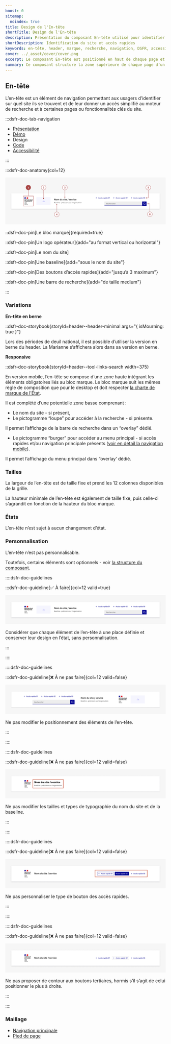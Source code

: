 ```yaml
---
boost: 0
sitemap:
  noindex: true
title: Design de l'En-tête
shortTitle: Design de l'En-tête
description: Présentation du composant En-tête utilisé pour identifier le site consulté et donner accès à des fonctionnalités clés comme la recherche ou la connexion.
shortDescription: Identification du site et accès rapides
keywords: en-tête, header, marque, recherche, navigation, DSFR, accessibilité, interface
cover: ../_asset/cover/cover.png
excerpt: Le composant En-tête est positionné en haut de chaque page et permet à l’usager de savoir sur quel site il se trouve, tout en facilitant l’accès aux fonctions principales comme la recherche ou la connexion.
summary: Ce composant structure la zone supérieure de chaque page d’un site public. Il intègre les éléments d’identité visuelle de l’État, les éventuels accès rapides à des fonctions essentielles, et le moteur de recherche. Non personnalisable, l’en-tête garantit cohérence, lisibilité et conformité avec la charte de l’État, en version desktop comme mobile. Il peut être enrichi ou simplifié selon les besoins du site.
---
```


## En-tête

L’en-tête est un élément de navigation permettant aux usagers d’identifier sur quel site ils se trouvent et de leur donner un accès simplifié au moteur de recherche et à certaines pages ou fonctionnalités clés du site.

:::dsfr-doc-tab-navigation

- [Présentation](../index.md)
- [Démo](../demo/index.md)
- Design
- [Code](../code/index.md)
- [Accessibilité](../accessibility/index.md)

:::

:::dsfr-doc-anatomy{col=12}

![Anatomie de l'en-tête](../_asset/anatomy/anatomy-1.png)

::dsfr-doc-pin[Le bloc marque]{required=true}

::dsfr-doc-pin[Un logo opérateur]{add="au format vertical ou horizontal"}

::dsfr-doc-pin[Le nom du site]

::dsfr-doc-pin[Une baseline]{add="sous le nom du site"}

::dsfr-doc-pin[Des boutons d’accès rapides]{add="jusqu’à 3 maximum"}

::dsfr-doc-pin[Une barre de recherche]{add="de taille medium"}

:::

### Variations

**En-tête en berne**

::dsfr-doc-storybook{storyId=header--header-minimal args="{ isMourning: true }"}

Lors des périodes de deuil national, il est possible d’utiliser la version en berne du header. La Marianne s’affichera alors dans sa version en berne.

**Responsive**

::dsfr-doc-storybook{storyId=header--tool-links-search width=375}

En version mobile, l’en-tête se compose d’une zone haute intégrant les éléments obligatoires liés au bloc marque. Le bloc marque suit les mêmes règle de composition que pour le desktop et doit respecter [la charte de marque de l'État](https://www.gouvernement.fr/marque-Etat).

Il est complété d’une potentielle zone basse comprenant :

- Le nom du site - si présent,
- Le pictogramme “loupe” pour accéder à la recherche - si présente.

Il permet l’affichage de la barre de recherche dans un “overlay” dédié.

- Le pictogramme “burger” pour accéder au menu principal - si accès rapides et/ou navigation principale présents ([voir en détail la navigation mobile](../../../../navigation/_part/doc/index.md)).

Il permet l’affichage du menu principal dans “overlay’ dédié.

### Tailles

La largeur de l’en-tête est de taille fixe et prend les 12 colonnes disponibles de la grille.

La hauteur minimale de l’en-tête est également de taille fixe, puis celle-ci s’agrandit en fonction de la hauteur du bloc marque.

### États

L’en-tête n’est sujet à aucun changement d’état.

### Personnalisation

L’en-tête n’est pas personnalisable.

Toutefois, certains éléments sont optionnels - voir [la structure du composant](#en-tête).

::::dsfr-doc-guidelines

:::dsfr-doc-guideline[✅ À faire]{col=12 valid=true}

![](../_asset/custom/do-1.png)

Considérer que chaque élément de l’en-tête à une place définie et conserver leur design en l’état, sans personnalisation.

:::

::::

::::dsfr-doc-guidelines

:::dsfr-doc-guideline[❌ À ne pas faire]{col=12 valid=false}

![](../_asset/custom/dont-1.png)

Ne pas modifier le positionnement des éléments de l’en-tête.

:::

::::

::::dsfr-doc-guidelines

:::dsfr-doc-guideline[❌ À ne pas faire]{col=12 valid=false}

![](../_asset/custom/dont-2.png)

Ne pas modifier les tailles et types de typographie du nom du site et de la baseline.

:::

::::

::::dsfr-doc-guidelines

:::dsfr-doc-guideline[❌ À ne pas faire]{col=12 valid=false}

![](../_asset/custom/dont-3.png)

Ne pas personnaliser le type de bouton des accès rapides.

:::

::::

::::dsfr-doc-guidelines

:::dsfr-doc-guideline[❌ À ne pas faire]{col=12 valid=false}

![](../_asset/custom/dont-4.png)

Ne pas proposer de contour aux boutons tertiaires, hormis s’il s’agit de celui positionner le plus à droite.

:::

::::

### Maillage

- [Navigation principale](../../../../navigation/_part/doc/index.md)
- [Pied de page](../../../../footer/_part/doc/index.md)
